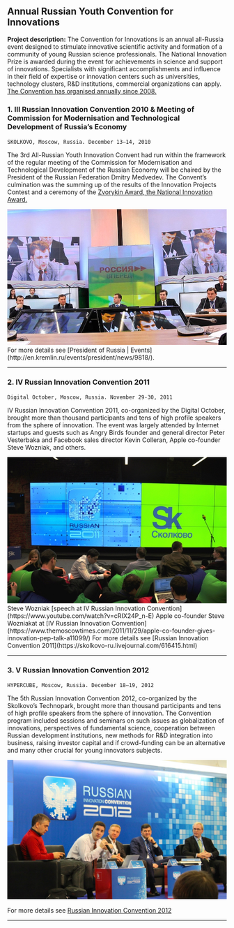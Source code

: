 ## Annual Russian Youth Convention for Innovations

**Project description:** The Convention for Innovations is an annual all-Russia event designed to stimulate innovative scientific activity and formation of a community of young Russian science professionals. The National Innovation Prize is awarded during the event for achievements in science and support of innovations. Specialists with significant accomplishments and influence in their field of expertise or innovation centers such as universities, technology clusters, R&D institutions, commercial organizations can apply. 
[The Convention has organised annually since 2008.](https://www.iasp.ws/activities/events/events-overview---old/1st-annual-russian-youth-convention-for-innovations)

### 1. III Russian Innovation Convention 2010 & Meeting of Commission for Modernisation and Technological Development of Russia’s Economy

```
SKOLKOVO, Moscow, Russia. December 13–14, 2010
```

The 3rd All-Russian Youth Innovation Convent had run within the framework of the regular meeting of the Commission for Modernisation and Technological Development of the Russian Economy will be chaired by the President of the Russian Federation Dmitry Medvedev. The Convent’s culmination was the summing up of the results of the Innovation Projects Contest and a ceremony of the [Zvorykin Award, the National Innovation Award.](http://en.kremlin.ru/events/president/transcripts/9821)


<img src="images/con10.jpg?raw=true"/>
For more details see [President of Russia | Events](http://en.kremlin.ru/events/president/news/9818/).

---

### 2. IV Russian Innovation Convention 2011

```
Digital October, Moscow, Russia. November 29-30, 2011
```
IV Russian Innovation Convention 2011, со-organized by the Digital October, brought more than thousand participants and tens of high profile speakers from the sphere of innovation.
The event was largely attended by Internet startups and guests such as Angry Birds founder and general director Peter Vesterbaka and Facebook sales director Kevin Colleran, Apple co-founder Steve Wozniak, and others.

<img src="images/con11.jpg?raw=true"/>
Steve Wozniak [speech at IV Russian Innovation Convention](https://www.youtube.com/watch?v=cRIX24P_n-E)
Apple co-founder Steve Wozniakat at [IV Russian Innovation Convention](https://www.themoscowtimes.com/2011/11/29/apple-co-founder-gives-innovation-pep-talk-a11099/) For more details see [Russian Innovation Convention 2011](https://skolkovo-ru.livejournal.com/616415.html)

---

### 3. V Russian Innovation Convention 2012

```
HYPERCUBE, Moscow, Russia. December 18–19, 2012
```
The 5th Russian Innovation Convention 2012, со-organized by the Skolkovo’s Technopark, brought more than thousand participants and tens of high profile speakers from the sphere of innovation. The Convention program included sessions and seminars on such issues as globalization of innovations, perspectives of fundamental science, cooperation between Russian development institutions, new methods for R&D integration into business, raising investor capital and if crowd-funding can be an alternative and many other crucial for young innovators subjects. 

<img src="images/con12-2.jpg?raw=true"/>

For more details see [Russian Innovation Convention 2012](http://sk.ru/foundation/events/december2012/iconvention/)

---
